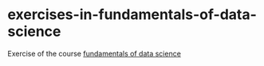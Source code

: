 # exercises-in-fundamentals-of-data-science
Exercise of the course [fundamentals of data science](http://www.ocw.titech.ac.jp/index.php?module=General&action=T0300&JWC=202128454&lang=EN)


